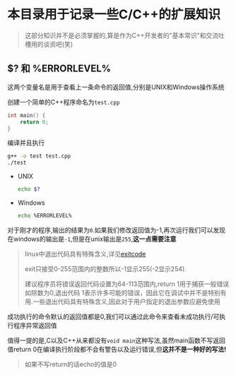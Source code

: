 # 本目录用于记录一些C/C++的扩展知识

> 这部分知识并不是必须掌握的,算是作为C++开发者的"基本常识"和交流吐槽用的谈资吧(笑)

## $? 和 %ERRORLEVEL%

这两个变量名是用于查看上一条命令的返回值,分别是UNIX和Windows操作系统

创建一个简单的C++程序命名为`test.cpp`

```cpp
int main() {
    return 0;
}
```

编译并且执行

```bash
g++ -o test test.cpp
./test
```

- UNIX

  ```bash
  echo $?
  ```

- Windows

  ```bash
  echo %ERRORLEVEL%
  ```

对于刚才的程序,输出的结果为`0`.如果我们修改返回值为-1,再次运行我们可以发现在windows的输出是`-1`,但是在unix输出是`255`,**这一点需要注意**

> linux中退出代码具有特殊含义,详见[exitcode](https://tldp.org/LDP/abs/html/exitcodes.html)
>
> exit只接受0-255范围内的整数所以-1显示255(-2显示254).
>
> 建议程序员将错误返回代码设置为64-113范围内,return 1用于捕获一般错误如除数为0,退出代码 1表示许多可能的错误，因此它在调试中并不是特别有用.一些退出代码具有特殊含义,因此对于用户指定的退出参数应避免使用

成功执行的命令默认的返回值都是0,我们可以通过此命令来查看未成功执行/可执行程序异常返回值

值得一提的是,C以及C++从来都没有`void main`这种写法,虽然main函数不写返回值return 0在编译执行阶段都不会有警告以及运行错误,但**这并不是一种好的写法!**

> 如果不写return的话echo的值是0